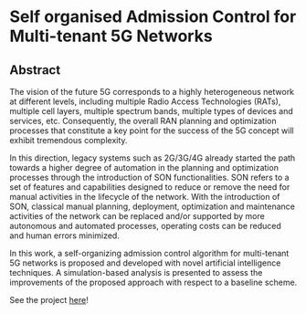 # Self organised Admission Control for Multi-tenant 5G Networks

## Abstract

The vision of the future 5G corresponds to a highly heterogeneous network at different levels, including multiple Radio Access Technologies (RATs), multiple cell layers, multiple spectrum bands, multiple types of devices and services, etc. Consequently, the overall RAN planning and optimization processes that constitute a key point for the success of the 5G concept will exhibit tremendous complexity.

In this direction, legacy systems such as 2G/3G/4G already started the path towards a higher degree of automation in the planning and optimization processes through the introduction of SON functionalities. SON refers to a set of features and capabilities designed to reduce or remove the need for manual activities in the lifecycle of the network. With the introduction of SON, classical manual planning, deployment, optimization and maintenance activities of the network can be replaced and/or supported by more autonomous and automated processes, operating costs can be reduced and human errors minimized.

In this work, a self-organizing admission control algorithm for multi-tenant 5G networks is proposed and developed with novel artificial intelligence techniques. A simulation-based analysis is presented to assess the improvements of the proposed approach with respect to a baseline scheme.

See the project [here](https://upcommons.upc.edu/handle/2117/114740?locale-attribute=en)!

